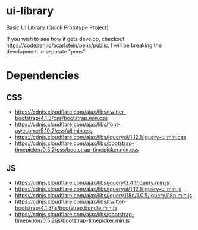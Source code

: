 # ui-library
Basic UI Library (Quick Prototype Project)

If you wish to see how it gets develop, checkout https://codepen.io/acarlstein/pens/public, I will be breaking the development in separate "pens"

# Dependencies

## CSS
* https://cdnjs.cloudflare.com/ajax/libs/twitter-bootstrap/4.1.3/css/bootstrap.min.css
* https://cdnjs.cloudflare.com/ajax/libs/font-awesome/5.10.2/css/all.min.css
* https://cdnjs.cloudflare.com/ajax/libs/jqueryui/1.12.1/jquery-ui.min.css
* https://cdnjs.cloudflare.com/ajax/libs/bootstrap-timepicker/0.5.2/css/bootstrap-timepicker.min.css

## JS
* https://cdnjs.cloudflare.com/ajax/libs/jquery/3.4.1/jquery.min.js
* https://cdnjs.cloudflare.com/ajax/libs/jqueryui/1.12.1/jquery-ui.min.js
* https://cdnjs.cloudflare.com/ajax/libs/jquery.i18n/1.0.5/jquery.i18n.min.js
* https://cdnjs.cloudflare.com/ajax/libs/twitter-bootstrap/4.1.3/js/bootstrap.bundle.min.js
* https://cdnjs.cloudflare.com/ajax/libs/bootstrap-timepicker/0.5.2/js/bootstrap-timepicker.min.js

